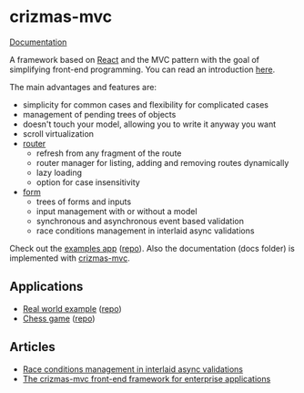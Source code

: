 # crizmas-mvc

[Documentation](https://raulsebastianmihaila.github.io/crizmas-mvc-docs)

A framework based on [React](https://www.npmjs.com/package/react) and the MVC pattern with the goal of simplifying front-end programming. You can read an introduction [here](https://raulsebastianmihaila.github.io/crizmas-mvc-docs/introduction).

The main advantages and features are:  
- simplicity for common cases and flexibility for complicated cases  
- management of pending trees of objects  
- doesn't touch your model, allowing you to write it anyway you want
- scroll virtualization
- [router](https://www.npmjs.com/package/crizmas-router)
  - refresh from any fragment of the route
  - router manager for listing, adding and removing routes dynamically
  - lazy loading
  - option for case insensitivity
- [form](https://www.npmjs.com/package/crizmas-form)
  - trees of forms and inputs
  - input management with or without a model
  - synchronous and asynchronous event based validation
  - race conditions management in interlaid async validations

Check out the [examples app](https://raulsebastianmihaila.github.io/crizmas-mvc-examples/) ([repo](https://github.com/raulsebastianmihaila/crizmas-mvc-examples)). Also the documentation (docs folder)
is implemented with [crizmas-mvc](https://www.npmjs.com/package/crizmas-mvc).

## Applications

- [Real world example](https://raulsebastianmihaila.github.io/crizmas-mvc-realworld-site/) ([repo](https://github.com/raulsebastianmihaila/crizmas-mvc-realworld))
- [Chess game](https://raulsebastianmihaila.github.io/chess/) ([repo](https://github.com/raulsebastianmihaila/chess-src))

## Articles

- [Race conditions management in interlaid async validations](https://medium.com/@raul.mihaila/crizmas-status-update-and-the-form-interlaid-asynchronous-validations-4abf167a54bb)
- [The crizmas-mvc front-end framework for enterprise applications](https://dev.to/raulsebastianmihaila/the-crizmas-mvc-front-end-framework-for-enterprise-applications-hjd)

